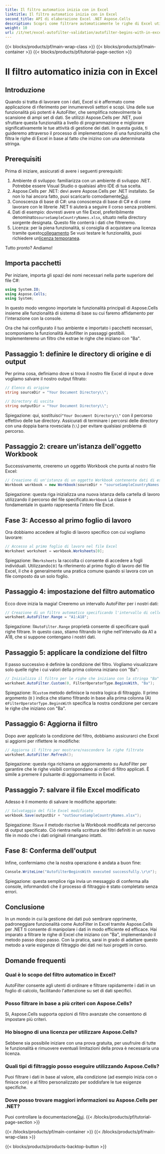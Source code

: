```yaml
---
title: Il filtro automatico inizia con in Excel
linktitle: Il filtro automatico inizia con in Excel
second_title: API di elaborazione Excel .NET Aspose.Cells
description: Scopri come filtrare automaticamente le righe di Excel utilizzando Aspose.Cells in .NET senza sforzo con questa guida completa passo dopo passo.
weight: 10
url: /it/net/excel-autofilter-validation/autofilter-begins-with-in-excel/
---
```


{{< blocks/products/pf/main-wrap-class >}}
{{< blocks/products/pf/main-container >}}
{{< blocks/products/pf/tutorial-page-section >}}

# Il filtro automatico inizia con in Excel

## Introduzione

Quando si tratta di lavorare con i dati, Excel si è affermato come applicazione di riferimento per innumerevoli settori e scopi. Una delle sue funzionalità più potenti è AutoFilter, che semplifica notevolmente la scansione di ampi set di dati. Se utilizzi Aspose.Cells per .NET, puoi sfruttare questa funzionalità a livello di programmazione e migliorare significativamente le tue attività di gestione dei dati. In questa guida, ti guideremo attraverso il processo di implementazione di una funzionalità che filtra le righe di Excel in base al fatto che inizino con una determinata stringa.

## Prerequisiti

Prima di iniziare, assicurati di avere i seguenti prerequisiti:

1. Ambiente di sviluppo: familiarizza con un ambiente di sviluppo .NET. Potrebbe essere Visual Studio o qualsiasi altro IDE di tua scelta.
2.  Aspose.Cells per .NET: devi avere Aspose.Cells per .NET installato. Se non lo hai ancora fatto, puoi scaricarlo comodamente[Qui](https://releases.aspose.com/cells/net/).
3. Conoscenza di base di C#: una conoscenza di base di C# e di come lavorare con le librerie .NET ti aiuterà a seguire il corso senza problemi.
4.  Dati di esempio: dovresti avere un file Excel, preferibilmente denominato`sourseSampleCountryNames.xlsx`, situato nella directory sorgente designata. Questo file conterrà i dati che filtreremo.
5.  Licenza: per la piena funzionalità, si consiglia di acquistare una licenza tramite questo[collegamento](https://purchase.aspose.com/buy) Se vuoi testare le funzionalità, puoi richiedere un[licenza temporanea](https://purchase.aspose.com/temporary-license/).

Tutto pronto? Andiamo!

## Importa pacchetti

Per iniziare, importa gli spazi dei nomi necessari nella parte superiore del file C#:

```csharp
using System.IO;
using Aspose.Cells;
using System;
```

In questo modo vengono importate le funzionalità principali di Aspose.Cells insieme alle funzionalità di sistema di base su cui faremo affidamento per l'interazione con la console.

Ora che hai configurato il tuo ambiente e importato i pacchetti necessari, scomponiamo la funzionalità Autofilter in passaggi gestibili. Implementeremo un filtro che estrae le righe che iniziano con "Ba".

## Passaggio 1: definire le directory di origine e di output

Per prima cosa, definiamo dove si trova il nostro file Excel di input e dove vogliamo salvare il nostro output filtrato:

```csharp
// Elenco di origine
string sourceDir = "Your Document Directory\\";

// Directory di uscita
string outputDir = "Your Document Directory\\";
```

 Spiegazione: qui, sostituisci`"Your Document Directory\\"` con il percorso effettivo delle tue directory. Assicurati di terminare i percorsi delle directory con una doppia barra rovesciata (`\\`) per evitare qualsiasi problema di percorso.

## Passaggio 2: creare un'istanza dell'oggetto Workbook

Successivamente, creeremo un oggetto Workbook che punta al nostro file Excel:

```csharp
// Creazione di un'istanza di un oggetto Workbook contenente dati di esempio
Workbook workbook = new Workbook(sourceDir + "sourseSampleCountryNames.xlsx");
```

 Spiegazione: questa riga inizializza una nuova istanza della cartella di lavoro utilizzando il percorso del file specificato.`Workbook` La classe è fondamentale in quanto rappresenta l'intero file Excel.

## Fase 3: Accesso al primo foglio di lavoro

Ora dobbiamo accedere al foglio di lavoro specifico con cui vogliamo lavorare:

```csharp
// Accesso al primo foglio di lavoro nel file Excel
Worksheet worksheet = workbook.Worksheets[0];
```

 Spiegazione: Il`Worksheets` la raccolta ci consente di accedere a fogli individuali. Utilizzando`[0]` fa riferimento al primo foglio di lavoro del file Excel, il che è generalmente una pratica comune quando si lavora con un file composto da un solo foglio.

## Passaggio 4: impostazione del filtro automatico

Ecco dove inizia la magia! Creeremo un intervallo AutoFilter per i nostri dati:

```csharp
// Creazione di un filtro automatico specificando l'intervallo di celle
worksheet.AutoFilter.Range = "A1:A18";
```

 Spiegazione: Il`AutoFilter.Range` proprietà consente di specificare quali righe filtrare. In questo caso, stiamo filtrando le righe nell'intervallo da A1 a A18, che si suppone contengano i nostri dati.

## Passaggio 5: applicare la condizione del filtro

Il passo successivo è definire la condizione del filtro. Vogliamo visualizzare solo quelle righe i cui valori della prima colonna iniziano con "Ba":

```csharp
// Inizializza il filtro per le righe che iniziano con la stringa "Ba"
worksheet.AutoFilter.Custom(0, FilterOperatorType.BeginsWith, "Ba");
```

 Spiegazione: Il`Custom` metodo definisce la nostra logica di filtraggio. Il primo argomento (`0` ) indica che stiamo filtrando in base alla prima colonna (A) e`FilterOperatorType.BeginsWith` specifica la nostra condizione per cercare le righe che iniziano con "Ba".

## Passaggio 6: Aggiorna il filtro

Dopo aver applicato la condizione del filtro, dobbiamo assicurarci che Excel si aggiorni per riflettere le modifiche:

```csharp
// Aggiorna il filtro per mostrare/nascondere le righe filtrate
worksheet.AutoFilter.Refresh();
```

Spiegazione: questa riga richiama un aggiornamento su AutoFilter per garantire che le righe visibili corrispondano ai criteri di filtro applicati. È simile a premere il pulsante di aggiornamento in Excel.

## Passaggio 7: salvare il file Excel modificato

Adesso è il momento di salvare le modifiche apportate:

```csharp
// Salvataggio del file Excel modificato
workbook.Save(outputDir + "outSourseSampleCountryNames.xlsx");
```

 Spiegazione: Il`Save` il metodo riscrive la Workbook modificata nel percorso di output specificato. Ciò rientra nella scrittura dei filtri definiti in un nuovo file in modo che i dati originali rimangano intatti.

## Fase 8: Conferma dell'output

Infine, confermiamo che la nostra operazione è andata a buon fine:

```csharp
Console.WriteLine("AutofilterBeginsWith executed successfully.\r\n");
```

Spiegazione: questa semplice riga invia un messaggio di conferma alla console, informandoti che il processo di filtraggio è stato completato senza errori.

## Conclusione

In un mondo in cui la gestione dei dati può sembrare opprimente, padroneggiare funzionalità come AutoFilter in Excel tramite Aspose.Cells per .NET ti consente di manipolare i dati in modo efficiente ed efficace. Hai imparato a filtrare le righe di Excel che iniziano con "Ba", implementando il metodo passo dopo passo. Con la pratica, sarai in grado di adattare questo metodo a varie esigenze di filtraggio dei dati nei tuoi progetti in corso.

## Domande frequenti

### Qual è lo scopo del filtro automatico in Excel?  
AutoFilter consente agli utenti di ordinare e filtrare rapidamente i dati in un foglio di calcolo, facilitando l'attenzione su set di dati specifici.

### Posso filtrare in base a più criteri con Aspose.Cells?  
Sì, Aspose.Cells supporta opzioni di filtro avanzate che consentono di impostare più criteri.

### Ho bisogno di una licenza per utilizzare Aspose.Cells?  
Sebbene sia possibile iniziare con una prova gratuita, per usufruire di tutte le funzionalità e rimuovere eventuali limitazioni della prova è necessaria una licenza.

### Quali tipi di filtraggio posso eseguire utilizzando Aspose.Cells?  
Puoi filtrare i dati in base al valore, alla condizione (ad esempio inizia con o finisce con) e al filtro personalizzato per soddisfare le tue esigenze specifiche.

### Dove posso trovare maggiori informazioni su Aspose.Cells per .NET?  
 Puoi controllare la documentazione[Qui](https://reference.aspose.com/cells/net/).
{{< /blocks/products/pf/tutorial-page-section >}}

{{< /blocks/products/pf/main-container >}}
{{< /blocks/products/pf/main-wrap-class >}}

{{< blocks/products/products-backtop-button >}}
